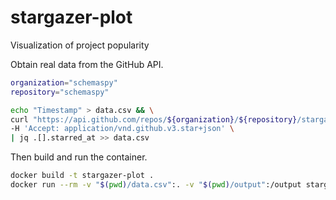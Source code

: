 # stargazer-plot
Visualization of project popularity

Obtain real data from the GitHub API.

```bash
organization="schemaspy"
repository="schemaspy"

echo "Timestamp" > data.csv && \
curl "https://api.github.com/repos/${organization}/${repository}/stargazers?per_page=100&page=1" \
-H 'Accept: application/vnd.github.v3.star+json' \
| jq .[].starred_at >> data.csv
```

Then build and run the container.

```bash
docker build -t stargazer-plot .
docker run --rm -v "$(pwd)/data.csv":. -v "$(pwd)/output":/output stargazer-plot:latest
```
